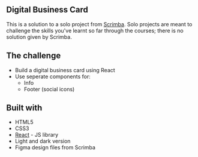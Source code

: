 ## Digital Business Card

This is a solution to a solo project from [Scrimba](https://www.scrimba.com).
Solo projects are meant to challenge the skills you've learnt so far through the courses; there is no solution given by Scrimba.

## The challenge

- Build a digital business card using React
- Use seperate components for:
  - Info 
  - Footer (social icons)

## Built with

- HTML5
- CSS3
- [React](https://reactjs.org/) - JS library
- Light and dark version
- Figma design files from Scrimba

